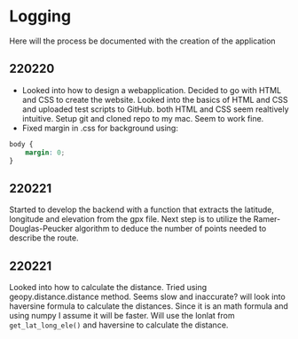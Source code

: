 # Logging
Here will the process be documented with the creation of the application

## 220220

* Looked into how to design a webapplication. Decided to go with HTML and CSS to create the website. Looked into the basics of HTML and CSS and uploaded test scripts to GitHub. both HTML and CSS seem realtively intuitive. Setup git and cloned repo to my mac. Seem to work fine. 
* Fixed margin in .css for background using:

```css
body {
    margin: 0;
}
```
## 220221
Started to develop the backend with a function that extracts the latitude, longitude and elevation from the gpx file. Next step is to utilize the Ramer-Douglas-Peucker algorithm to deduce the number of points needed to describe the route.

## 220221
Looked into how to calculate the distance. Tried using geopy.distance.distance method. Seems slow and inaccurate? will look into haversine formula to calculate the distances. Since it is an math formula and using numpy I assume it will be faster. Will use the lonlat from `get_lat_long_ele()` and haversine to calculate the distance.